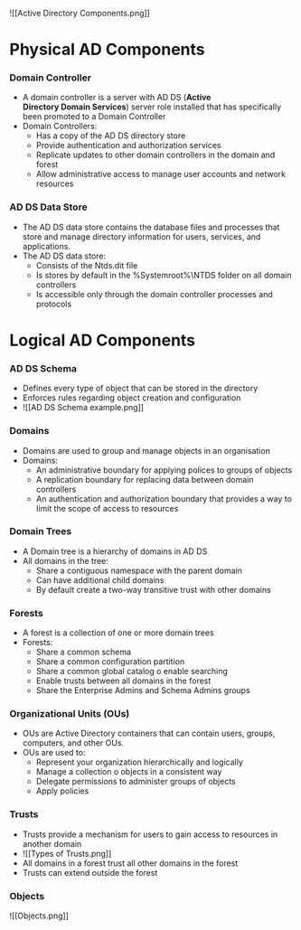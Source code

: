 

![[Active Directory Components.png]]

# Physical AD Components
### Domain Controller
- A domain controller is a server with AD DS (**Active Directory Domain Services**) server role installed that has specifically been promoted to a Domain Controller
- Domain Controllers:
	- Has a copy of the AD DS directory store
	- Provide authentication and authorization services
	- Replicate updates to other domain controllers in the domain and forest
	- Allow administrative access to manage user accounts and network resources
### AD DS Data Store
- The AD DS data store contains the database files and processes that store and manage directory information for users, services, and applications.
- The AD DS data store:
	- Consists of the Ntds.dit file
	- Is stores by default in the %Systemroot%\NTDS folder on all domain controllers
	- Is accessible only through the domain controller processes and protocols
# Logical AD Components
### AD DS Schema
- Defines every type of object that can be stored in the directory
- Enforces rules regarding object creation and configuration
- ![[AD DS Schema example.png]]
### Domains
- Domains are used to group and manage objects in an organisation
- Domains:
	- An administrative boundary for applying polices to groups of objects
	- A replication boundary for replacing data between domain controllers
	- An authentication and authorization boundary that provides a way to limit the scope of access to resources
### Domain Trees
- A Domain tree is a hierarchy of domains in AD DS
- All domains in the tree:
	- Share a contiguous namespace with the parent domain
	- Can have additional child domains
	- By default create a two-way transitive trust with other domains
### Forests
- A forest is a collection of one or more domain trees
- Forests:
	- Share a common schema
	- Share a common configuration partition
	- Share a common global catalog o enable searching
	- Enable trusts between all domains in the forest
	- Share the Enterprise Admins and Schema Admins groups
### Organizational Units (OUs)
-  OUs are Active Directory containers that can contain users, groups, computers, and other OUs.
- OUs are used to:
	- Represent your organization hierarchically and logically
	- Manage a collection o objects in a consistent way
	- Delegate permissions to administer groups of objects
	- Apply policies
### Trusts
- Trusts provide a mechanism for users to gain access to resources in another domain
- ![[Types of Trusts.png]]
- All domains in a forest trust all other domains in the forest
- Trusts can extend outside the forest
### Objects
![[Objects.png]]